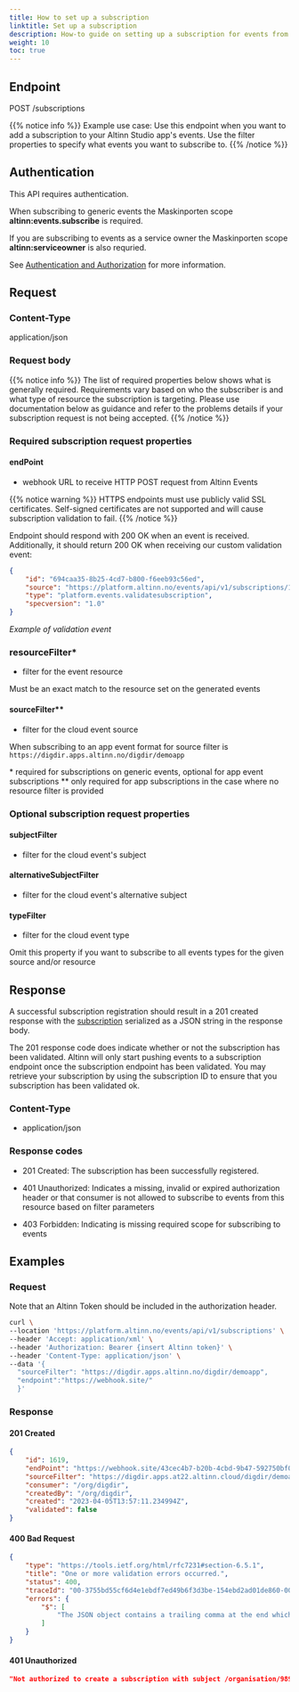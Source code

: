 ```yaml
---
title: How to set up a subscription
linktitle: Set up a subscription
description: How-to guide on setting up a subscription for events from a specific resource
weight: 10
toc: true
---
```



## Endpoint

POST /subscriptions

{{% notice info %}}
Example use case: Use this endpoint when you want to add a subscription to your Altinn Studio app's events. Use the filter
properties to specify what events you want to subscribe to. 
{{% /notice %}}

## Authentication

This API requires authentication.

When subscribing to generic events the Maskinporten scope __altinn:events.subscribe__ is required.

If you are subscribing to events as a service owner the Maskinporten scope __altinn:serviceowner__ is also requried. 

See [Authentication and Authorization](../../../api/#authentication--authorization) for more information.


## Request

### Content-Type
application/json

### Request body

{{% notice info %}}
The list of required properties below shows what is generally required.
Requirements vary based on who the subscriber is and what type of resource
the subscription is targeting. Please use documentation below as guidance and refer to the problems details
if your subscription request is not being accepted.
{{% /notice %}}

### Required subscription request properties

#### endPoint
- webhook URL to receive HTTP POST request from Altinn Events

{{% notice warning %}}
HTTPS endpoints must use publicly valid SSL certificates. Self-signed certificates are not supported and will cause subscription validation to fail.
{{% /notice %}}

Endpoint should respond with 200 OK when an event is received. 
Additionally, it should return 200 OK when receiving our custom validation event:


```json
{
    "id": "694caa35-8b25-4cd7-b800-f6eeb93c56ed",
    "source": "https://platform.altinn.no/events/api/v1/subscriptions/1234",
    "type": "platform.events.validatesubscription",
    "specversion": "1.0"
}
```
_Example of validation event_

### resourceFilter*
- filter for the event resource

Must be an exact match to the resource set on the generated events
#### sourceFilter**
- filter for the cloud event source

When subscribing to an app event format for source filter is `https://digdir.apps.altinn.no/digdir/demoapp`

\* required for subscriptions on generic events, optional for app event subscriptions
\** only required for app subscriptions in the case where no resource filter is provided 

### Optional subscription request properties

#### subjectFilter
- filter for the cloud event's subject

#### alternativeSubjectFilter
- filter for the cloud event's alternative subject

#### typeFilter
- filter for the cloud event type

Omit this property if you want to subscribe to all events types for the given source and/or resource

## Response

A successful subscription registration should result in a 201 created response with the
[subscription](https://raw.githubusercontent.com/Altinn/altinn-events/main/src/Events/Models/Subscription.cs)
serialized as a JSON string in the response body.

The 201 response code does indicate whether or not the subscription has been validated.
Altinn will only start pushing events to a subscription endpoint once the subscription endpoint has been validated.
You may retrieve your subscription by using the subscription ID to ensure that you subscription has been validated ok.


### Content-Type
- application/json

### Response codes
- 201 Created: The subscription has been successfully registered.



- 401 Unauthorized: Indicates a missing, invalid or expired authorization header or that consumer is not allowed
  to subscribe to events from this resource based on filter parameters
- 403 Forbidden: Indicating is missing required scope for subscribing to events

## Examples

### Request

Note that an Altinn Token should be included in the authorization header.

```bash
curl \
--location 'https://platform.altinn.no/events/api/v1/subscriptions' \
--header 'Accept: application/xml' \
--header 'Authorization: Bearer {insert Altinn token}' \
--header 'Content-Type: application/json' \
--data '{
  "sourceFilter": "https://digdir.apps.altinn.no/digdir/demoapp",
  "endpoint":"https://webhook.site/"
  }'
```

### Response

#### 201 Created
```json
{
    "id": 1619,
    "endPoint": "https://webhook.site/43cec4b7-b20b-4cbd-9b47-592750bf06d1",
    "sourceFilter": "https://digdir.apps.at22.altinn.cloud/digdir/demoapp",
    "consumer": "/org/digdir",
    "createdBy": "/org/digdir",
    "created": "2023-04-05T13:57:11.234994Z",
    "validated": false
}
```

#### 400 Bad Request
```json
{
    "type": "https://tools.ietf.org/html/rfc7231#section-6.5.1",
    "title": "One or more validation errors occurred.",
    "status": 400,
    "traceId": "00-3755bd55cf6d4e1ebdf7ed49b6f3d3be-154ebd2ad01de860-00",
    "errors": {
        "$": [
            "The JSON object contains a trailing comma at the end which is not supported in this mode. Change the reader options. Path: $ | LineNumber: 2 | BytePositionInLine: 2."
        ]
    }
}
```

#### 401 Unauthorized
```json
"Not authorized to create a subscription with subject /organisation/989271156"
```
